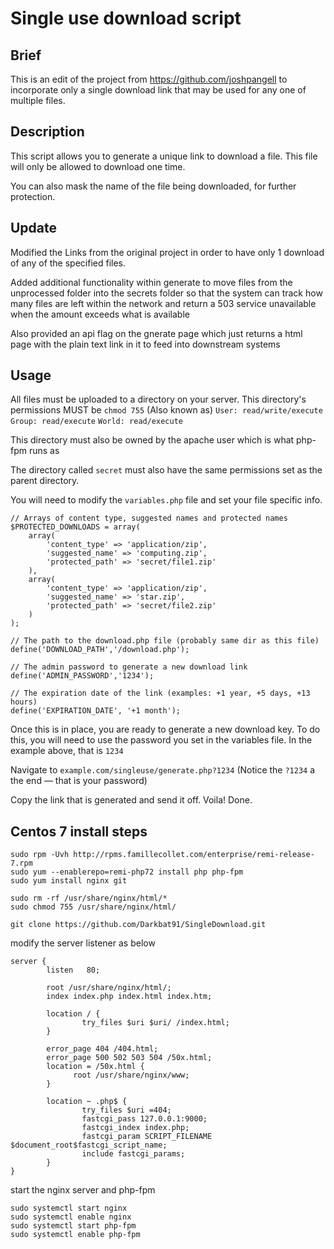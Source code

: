 # Single use download script


## Brief

This is an edit of the project from https://github.com/joshpangell to incorporate only a single download link that may be used for any one of multiple files. 

## Description

This script allows you to generate a unique link to download a file. This file will only be allowed to download one time. 

You can also mask the name of the file being downloaded, for further protection. 

## Update

Modified the Links from the original project in order to have only 1 download of any of the specified files.

Added additional functionality within generate to move files from the unprocessed folder into the secrets folder so that the system can track how many files are left within the network and return a 503 service unavailable when the amount exceeds what is available

Also provided an api flag on the gnerate page which just returns a html page with the plain text link in it to feed into downstream systems

## Usage

All files must be uploaded to a directory on your server. 
This directory's permissions MUST be `chmod 755` 
(Also known as) 
`User: read/write/execute`
`Group: read/execute`
`World: read/execute`

This directory must also be owned by the apache user which is what php-fpm runs as

The directory called `secret` must also have the same permissions set as the parent directory. 

You will need to modify the `variables.php` file and set your file specific info.

	// Arrays of content type, suggested names and protected names
	$PROTECTED_DOWNLOADS = array(
		array(
			'content_type' => 'application/zip', 
			'suggested_name' => 'computing.zip', 
			'protected_path' => 'secret/file1.zip'
		),
		array(
			'content_type' => 'application/zip', 
			'suggested_name' => 'star.zip', 
			'protected_path' => 'secret/file2.zip'
		)
	);

	// The path to the download.php file (probably same dir as this file)
 	define('DOWNLOAD_PATH','/download.php');
	
	// The admin password to generate a new download link
	define('ADMIN_PASSWORD','1234');
	
	// The expiration date of the link (examples: +1 year, +5 days, +13 hours)
	define('EXPIRATION_DATE', '+1 month');

Once this is in place, you are ready to generate a new download key. To do this, you will need to use the password you set in the variables file. In the example above, that is `1234`

Navigate to `example.com/singleuse/generate.php?1234` (Notice the `?1234` a the end — that is your password)

Copy the link that is generated and send it off. Voila! Done.

## Centos 7 install steps

```
sudo rpm -Uvh http://rpms.famillecollet.com/enterprise/remi-release-7.rpm
sudo yum --enablerepo=remi-php72 install php php-fpm
sudo yum install nginx git

sudo rm -rf /usr/share/nginx/html/*
sudo chmod 755 /usr/share/nginx/html/

git clone https://github.com/Darkbat91/SingleDownload.git
```

modify the server listener as below

```
server {
        listen   80;

        root /usr/share/nginx/html/;
        index index.php index.html index.htm;

        location / {
                try_files $uri $uri/ /index.html;
        }

        error_page 404 /404.html;
        error_page 500 502 503 504 /50x.html;
        location = /50x.html {
              root /usr/share/nginx/www;
        }

        location ~ .php$ {
                try_files $uri =404;
                fastcgi_pass 127.0.0.1:9000;
                fastcgi_index index.php;
                fastcgi_param SCRIPT_FILENAME $document_root$fastcgi_script_name;
                include fastcgi_params;
        }
}
```

start the nginx server and php-fpm

```
sudo systemctl start nginx
sudo systemctl enable nginx
sudo systemctl start php-fpm
sudo systemctl enable php-fpm
```